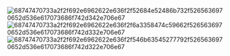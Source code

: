 ![68747470733a2f2f692e6962622e636f2f52684e52486b732f5265636970652d536e617073686f742d342e706e67](https://user-images.githubusercontent.com/62132425/159292601-adcca170-27c9-4e86-899a-a675e553c4e2.png)
![68747470733a2f2f692e6962622e636f2f6a3358474c59662f5265636970652d536e617073686f742d332e706e67](https://user-images.githubusercontent.com/62132425/159292611-10827cb2-387c-476b-8cf1-f13a33a1654d.png)
![68747470733a2f2f692e6962622e636f2f546b63545277792f5265636970652d536e617073686f742d322e706e67](https://user-images.githubusercontent.com/62132425/159292614-01b60c75-5631-4b17-81fe-5e75e7b29b3a.png)
